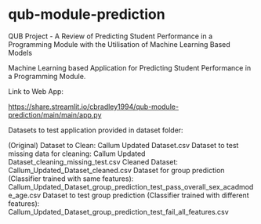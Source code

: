 # qub-module-prediction
QUB Project - A Review of Predicting Student Performance in a Programming Module with the Utilisation of Machine Learning Based Models

Machine Learning based Application for Predicting Student Performance in a Programming Module.

Link to Web App: 

https://share.streamlit.io/cbradley1994/qub-module-prediction/main/main/app.py

Datasets to test application provided in dataset folder:

(Original) Dataset to Clean: Callum Updated Dataset.csv
Dataset to test missing data for cleaning: Callum Updated Dataset_cleaning_missing_test.csv
Cleaned Dataset: Callum_Updated_Dataset_cleaned.csv
Dataset for group prediction (Classifier trained with same features): Callum_Updated_Dataset_group_prediction_test_pass_overall_sex_acadmode_age.csv
Dataset to test group prediction (Classifier trained with different features): Callum_Updated_Dataset_group_prediction_test_fail_all_features.csv

